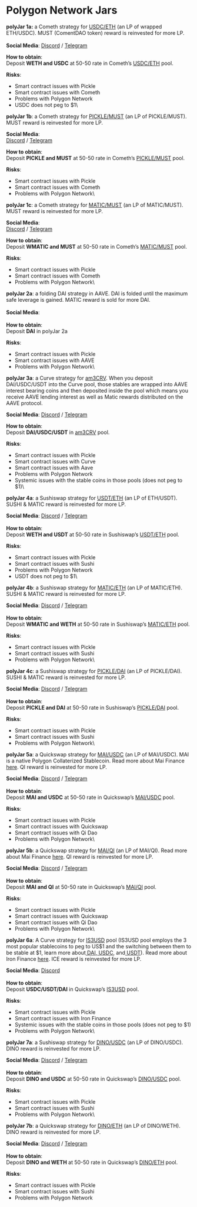 # Polygon Network Jars

**polyJar 1a:** a Cometh strategy for [USDC/ETH](https://swap.cometh.io/#/add/0x2791bca1f2de4661ed88a30c99a7a9449aa84174/0x7ceb23fd6bc0add59e62ac25578270cff1b9f619) (an LP of wrapped ETH/USDC). MUST (ComentDAO token) reward is reinvested for more LP.\
\
**Social Media**: [Discord](https://discord.gg/mcXn2R2QRx) / [Telegram](https://t.me/cometh\_io)

**How to obtain**:\
Deposit **WETH and USDC** at 50-50 rate in Cometh’s [USDC/ETH](https://swap.cometh.io/#/add/0x2791bca1f2de4661ed88a30c99a7a9449aa84174/0x7ceb23fd6bc0add59e62ac25578270cff1b9f619) pool.

**Risks**:

* Smart contract issues with Pickle
* Smart contract issues with Cometh
* Problems with Polygon Network
* USDC does not peg to $1\


**polyJar 1b**: a Cometh strategy for [PICKLE/MUST](https://swap.cometh.io/#/add/0x9c78ee466d6cb57a4d01fd887d2b5dfb2d46288f/0x2b88ad57897a8b496595925f43048301c37615da) (an LP of PICKLE/MUST). MUST reward is reinvested for more LP.

**Social Media**:\
[Discord](https://discord.gg/mcXn2R2QRx) / [Telegram](https://t.me/cometh\_io)

**How to obtain**:\
Deposit **PICKLE and MUST** at 50-50 rate in Cometh’s [PICKLE/MUST](https://swap.cometh.io/#/add/0x9c78ee466d6cb57a4d01fd887d2b5dfb2d46288f/0x2b88ad57897a8b496595925f43048301c37615da) pool.

**Risks**:

* Smart contract issues with Pickle
* Smart contract issues with Cometh
* Problems with Polygon Network\


**polyJar 1c**: a Cometh strategy for [MATIC/MUST](https://swap.cometh.io/#/add/0x9c78ee466d6cb57a4d01fd887d2b5dfb2d46288f/0x0d500B1d8E8eF31E21C99d1Db9A6444d3ADf1270) (an LP of MATIC/MUST). MUST reward is reinvested for more LP.

**Social Media**:\
[Discord](https://discord.gg/mcXn2R2QRx) / [Telegram](https://t.me/cometh\_io)

**How to obtain**:\
Deposit **WMATIC and MUST** at 50-50 rate in Cometh’s [MATIC/MUST](https://swap.cometh.io/#/add/0x9c78ee466d6cb57a4d01fd887d2b5dfb2d46288f/0x0d500B1d8E8eF31E21C99d1Db9A6444d3ADf1270) pool.

**Risks**:

* Smart contract issues with Pickle
* Smart contract issues with Cometh
* Problems with Polygon Network\


**polyJar 2a**: a folding DAI strategy in AAVE. DAI is folded until the maximum safe leverage is gained. MATIC reward is sold for more DAI.\
\
**Social Media**:\
\
**How to obtain**:\
Deposit **DAI** in polyJar 2a

**Risks**:

* Smart contract issues with Pickle
* Smart contract issues with AAVE
* Problems with Polygon Network\


**polyJar 3a**: a Curve strategy for [am3CRV](https://polygon.curve.fi/aave/deposit). When you deposit DAI/USDC/USDT into the Curve pool, those stables are wrapped into AAVE interest bearing coins and then deposited inside the pool which means you receive AAVE lending interest as well as Matic rewards distributed on the AAVE protocol.

**Social Media**: [Discord](https://discord.gg/mcXn2R2QRx) / [Telegram](https://t.me/cometh\_io)

**How to obtain**:\
Deposit **DAI/USDC/USDT** in [am3CRV](https://polygon.curve.fi/aave/deposit) pool.

**Risks**:

* Smart contract issues with Pickle
* Smart contract issues with Curve
* Smart contract issues with Aave
* Problems with Polygon Network
* Systemic issues with the stable coins in those pools (does not peg to $1)\


**polyJar 4a**: a Sushiswap strategy for [USDT/ETH](https://app.sushi.com/add/0x7ceb23fd6bc0add59e62ac25578270cff1b9f619/0xc2132d05d31c914a87c6611c10748aeb04b58e8f) (an LP of ETH/USDT). SUSHI & MATIC reward is reinvested for more LP.

**Social Media**: [Discord](https://discord.com/invite/6PNv2nF) / [Telegram\
](https://t.me/yearnfinance)\
**How to obtain**:\
Deposit **WETH and USDT** at 50-50 rate in Sushiswap’s [USDT/ETH](https://app.sushi.com/add/0x7ceb23fd6bc0add59e62ac25578270cff1b9f619/0xc2132d05d31c914a87c6611c10748aeb04b58e8f) pool.

**Risks**:

* Smart contract issues with Pickle
* Smart contract issues with Sushi
* Problems with Polygon Network
* USDT does not peg to $1\


**polyJar 4b**: a Sushiswap strategy for [MATIC/ETH](https://app.sushi.com/add/0x7ceb23fd6bc0add59e62ac25578270cff1b9f619/0x0d500B1d8E8eF31E21C99d1Db9A6444d3ADf1270) (an LP of MATIC/ETH). SUSHI & MATIC reward is reinvested for more LP.

**Social Media**: [Discord](https://discord.com/invite/6PNv2nF) / [Telegram\
](https://t.me/yearnfinance)\
**How to obtain**:\
Deposit **WMATIC and WETH** at 50-50 rate in Sushiswap’s [MATIC/ETH](https://app.sushi.com/add/0x7ceb23fd6bc0add59e62ac25578270cff1b9f619/0x0d500B1d8E8eF31E21C99d1Db9A6444d3ADf1270) pool.

**Risks**:

* Smart contract issues with Pickle
* Smart contract issues with Sushi
* Problems with Polygon Network\


**polyJar 4c**: a Sushiswap strategy for [PICKLE/DAI](https://app.sushi.com/add/0x2b88aD57897A8b496595925F43048301C37615Da/0x8f3Cf7ad23Cd3CaDbD9735AFf958023239c6A063) (an LP of PICKLE/DAI). SUSHI & MATIC reward is reinvested for more LP.

**Social Media**: [Discord](https://discord.com/invite/6PNv2nF) / [Telegram\
](https://t.me/yearnfinance)\
**How to obtain**:\
Deposit **PICKLE and DAI** at 50-50 rate in Sushiswap’s [PICKLE/DAI](https://app.sushi.com/add/0x2b88aD57897A8b496595925F43048301C37615Da/0x8f3Cf7ad23Cd3CaDbD9735AFf958023239c6A063) pool.

**Risks**:

* Smart contract issues with Pickle
* Smart contract issues with Sushi
* Problems with Polygon Network\


**polyJar 5a**: a Quickswap strategy for [MAI/USDC](https://quickswap.exchange/#/add/0xa3Fa99A148fA48D14Ed51d610c367C61876997F1/0x2791Bca1f2de4661ED88A30C99A7a9449Aa84174) (an LP of MAI/USDC). MAI is a native Polygon Collaterized Stablecoin. Read more about Mai Finance [here](https://docs.mai.finance/). QI reward is reinvested for more LP.

**Social Media**: [Discord](https://discord.gg/mQq55j65xJ) / [Telegram\
](https://t.me/QiDaoProtocol)\
**How to obtain**:\
Deposit **MAI and USDC** at 50-50 rate in Quickswap’s [MAI/USDC](https://quickswap.exchange/#/add/0xa3Fa99A148fA48D14Ed51d610c367C61876997F1/0x2791Bca1f2de4661ED88A30C99A7a9449Aa84174) pool.

**Risks**:

* Smart contract issues with Pickle
* Smart contract issues with Quickswap
* Smart contract issues with Qi Dao
* Problems with Polygon Network\


**polyJar 5b**: a Quickswap strategy for [MAI/QI](https://quickswap.exchange/#/add/0xa3Fa99A148fA48D14Ed51d610c367C61876997F1/0x580A84C73811E1839F75d86d75d88cCa0c241fF4) (an LP of MAI/QI). Read more about Mai Finance [here](https://docs.mai.finance/). QI reward is reinvested for more LP.

**Social Media**: [Discord](https://discord.gg/mQq55j65xJ) / [Telegram\
](https://t.me/QiDaoProtocol)\
**How to obtain**:\
Deposit **MAI and QI** at 50-50 rate in Quickswap’s [MAI/QI](https://quickswap.exchange/#/add/0xa3Fa99A148fA48D14Ed51d610c367C61876997F1/0x580A84C73811E1839F75d86d75d88cCa0c241fF4) pool.

**Risks**:

* Smart contract issues with Pickle
* Smart contract issues with Quickswap
* Smart contract issues with Qi Dao
* Problems with Polygon Network\


**polyJar 6a**: A Curve strategy for [IS3USD](https://app.iron.finance/swap/pools/is3usd/deposit) pool (IS3USD pool employs the 3 most popular stablecoins to peg to US$1 and the switching between them to be stable at $1, learn more about[ DAI](https://makerdao.com/en/),[ USDC](https://www.circle.com/en/usdc), and[ USDT](https://tether.to/)). Read more about Iron Finance [here](https://docs.iron.finance/). ICE reward is reinvested for more LP.

**Social Media**: [Discord](https://discord.com/invite/RtA37hgGrK)[\
](https://t.me/QiDaoProtocol)\
**How to obtain**:\
Deposit **USDC/USDT/DAI** in Quickswap’s [IS3USD](https://app.iron.finance/swap/pools/is3usd/deposit) pool.

**Risks**:

* Smart contract issues with Pickle
* Smart contract issues with Iron Finance
* Systemic issues with the stable coins in those pools (does not peg to $1)
* Problems with Polygon Network\


**polyJar 7a**: a Sushiswap strategy for [DINO/USDC](https://app.sushi.com/add/0x2791Bca1f2de4661ED88A30C99A7a9449Aa84174/0xAa9654BECca45B5BDFA5ac646c939C62b527D394) (an LP of DINO/USDC). DINO reward is reinvested for more LP.

**Social Media**: [Discord](https://discord.gg/MMcNJJQy4y) / [Telegram\
](https://t.me/DinoSwapOfficial)\
**How to obtain**:\
Deposit **DINO and USDC** at 50-50 rate in Quickswap’s [DINO/USDC](https://app.sushi.com/add/0x2791Bca1f2de4661ED88A30C99A7a9449Aa84174/0xAa9654BECca45B5BDFA5ac646c939C62b527D394) pool.

**Risks**:

* Smart contract issues with Pickle
* Smart contract issues with Sushi
* Problems with Polygon Network\


**polyJar 7b**: a Quickswap strategy for [DINO/ETH](https://quickswap.exchange/#/add/0xaa9654becca45b5bdfa5ac646c939c62b527d394/0x7ceb23fd6bc0add59e62ac25578270cff1b9f619) (an LP of DINO/WETH). DINO reward is reinvested for more LP.

**Social Media**: [Discord](https://discord.gg/MMcNJJQy4y) / [Telegram\
](https://t.me/DinoSwapOfficial)\
**How to obtain**:\
Deposit **DINO and WETH** at 50-50 rate in Quickswap’s [DINO/ETH](https://quickswap.exchange/#/add/0xaa9654becca45b5bdfa5ac646c939c62b527d394/0x7ceb23fd6bc0add59e62ac25578270cff1b9f619) pool.

**Risks**:

* Smart contract issues with Pickle
* Smart contract issues with Sushi
* Problems with Polygon Network

